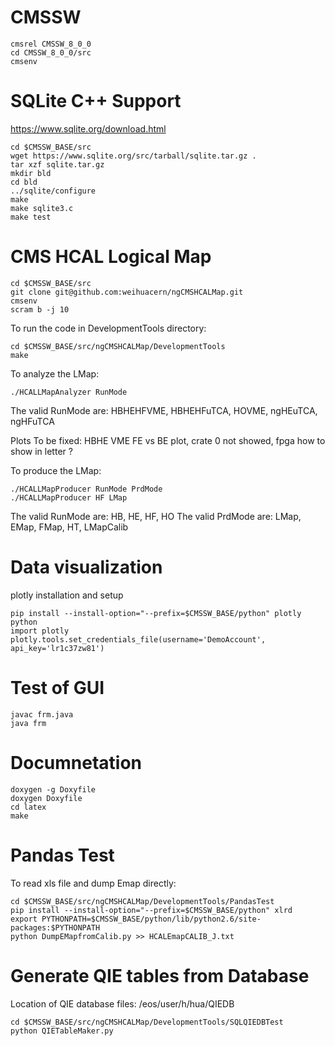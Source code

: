 # CMSSW
```
cmsrel CMSSW_8_0_0
cd CMSSW_8_0_0/src
cmsenv
```

# SQLite C++ Support
https://www.sqlite.org/download.html
```
cd $CMSSW_BASE/src
wget https://www.sqlite.org/src/tarball/sqlite.tar.gz .
tar xzf sqlite.tar.gz
mkdir bld
cd bld
../sqlite/configure
make
make sqlite3.c
make test
```

# CMS HCAL Logical Map

```
cd $CMSSW_BASE/src
git clone git@github.com:weihuacern/ngCMSHCALMap.git
cmsenv
scram b -j 10
```

To run the code in DevelopmentTools directory:

```
cd $CMSSW_BASE/src/ngCMSHCALMap/DevelopmentTools
make
```

To analyze the LMap:

```
./HCALLMapAnalyzer RunMode
```

The valid RunMode are: HBHEHFVME, HBHEHFuTCA, HOVME, ngHEuTCA, ngHFuTCA

Plots To be fixed: HBHE VME FE vs BE plot, crate 0 not showed, fpga how to show in letter ?

To produce the LMap:

```
./HCALLMapProducer RunMode PrdMode
./HCALLMapProducer HF LMap
```

The valid RunMode are: HB, HE, HF, HO
The valid PrdMode are: LMap, EMap, FMap, HT, LMapCalib

# Data visualization

plotly installation and setup
```
pip install --install-option="--prefix=$CMSSW_BASE/python" plotly
python
import plotly
plotly.tools.set_credentials_file(username='DemoAccount', api_key='lr1c37zw81')
```


# Test of GUI

```
javac frm.java
java frm
```

# Documnetation

```
doxygen -g Doxyfile
doxygen Doxyfile
cd latex
make
```

# Pandas Test
To read xls file and dump Emap directly:
```
cd $CMSSW_BASE/src/ngCMSHCALMap/DevelopmentTools/PandasTest
pip install --install-option="--prefix=$CMSSW_BASE/python" xlrd
export PYTHONPATH=$CMSSW_BASE/python/lib/python2.6/site-packages:$PYTHONPATH
python DumpEMapfromCalib.py >> HCALEmapCALIB_J.txt
```

# Generate QIE tables from Database
Location of QIE database files: /eos/user/h/hua/QIEDB
```
cd $CMSSW_BASE/src/ngCMSHCALMap/DevelopmentTools/SQLQIEDBTest
python QIETableMaker.py
```
